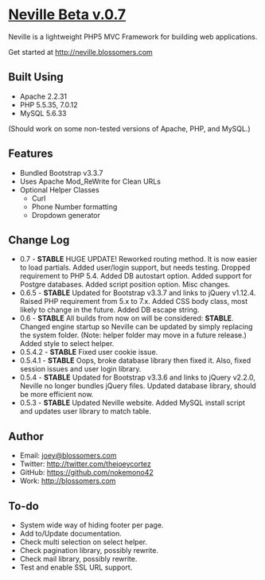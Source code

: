[Neville Beta v.0.7](http://neville.blossomers.com)
====================

Neville is a lightweight PHP5 MVC Framework for building web applications.

Get started at http://neville.blossomers.com

Built Using
-----------
* Apache 2.2.31
* PHP 5.5.35, 7.0.12
* MySQL 5.6.33

(Should work on some non-tested versions of Apache, PHP, and MySQL.)

Features
--------
* Bundled Bootstrap v3.3.7
* Uses Apache Mod_ReWrite for Clean URLs
* Optional Helper Classes
	- Curl
	- Phone Number formatting
	- Dropdown generator

Change Log
----------
* 0.7 - **STABLE** HUGE UPDATE! Reworked routing method. It is now easier to load partials. Added user/login support, but needs testing. Dropped requirement to PHP 5.4. Added DB autostart option. Added support for Postgre databases. Added script position option. Misc changes.
* 0.6.5 - **STABLE** Updated for Bootstrap v3.3.7 and links to jQuery v1.12.4. Raised PHP requirement from 5.x to 7.x. Added CSS body class, most likely to change in the future. Added DB escape string.
* 0.6 - **STABLE** All builds from now on will be considered: **STABLE**. Changed engine startup so Neville can be updated by simply replacing the system folder. (Note: helper folder may move in a future release.) Added style to select helper.
* 0.5.4.2 - **STABLE** Fixed user cookie issue.
* 0.5.4.1 - **STABLE** Oops, broke database library then fixed it. Also, fixed session issues and user login library.
* 0.5.4 - **STABLE** Updated for Bootstrap v3.3.6 and links to jQuery v2.2.0, Neville no longer bundles jQuery files. Updated database library, should be more efficient now.
* 0.5.3 - **STABLE** Updated Neville website. Added MySQL install script and updates user library to match table.

Author
------
* Email: joey@blossomers.com
* Twitter: http://twitter.com/thejoeycortez
* GitHub: https://github.com/nokemono42
* Work: http://blossomers.com

To-do
------
* System wide way of hiding footer per page.
* Add to/Update documentation.
* Check multi selection on select helper.
* Check pagination library, possibly rewrite.
* Check mail library, possibly rewrite.
* Test and enable SSL URL support.